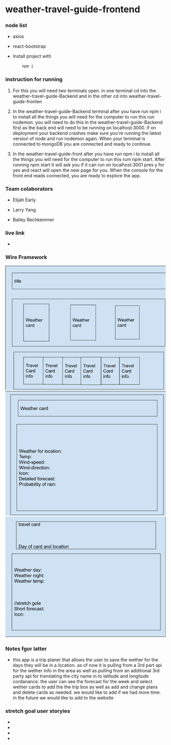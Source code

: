 # weather-travel-guide-frontend


### node list

- axios

- react-bootstrap

- Install project with
    ```bash
        npm i
    ```
### instruction for running

1. For this you will need two terminals open. in one terminal cd into the weather-travel-guide-Backend and in the other cd into weather-travel-guide-fronten

2. In the weather-travel-guide-Backend terminal after you have run npm i to install all the things you will need for the computer to run this run nodemon. you will need to do this in the weather-travel-guide-Backend first as the back end will need to be running on localhost:3000. if on deployment your backend crashes make sure you're running the latest version of node and run nodemon again. When your terminal is connected to mongoDB you are connected and ready to continue.

3. In the weather-travel-guide-front after you have run npm i to install all the things you will need for the computer to run this rum npm start. After running npm start it will ask you if it can run on localhost:3001 pres y for yes and react will open the new page for you. When the console for the front end reads connected, you are ready to explore the app.

### Team colaborators 

- Elijah Early

- Larry Yang

- Bailey Rechkemmer

### live link

- 

### Wire Framework

![Wire Framework](img/project3_wireframe3.png)
![Wire Framework](img/project3_wireframe2.png)
![Wire Framework](img/project3_wireframe1.png)

### Notes fgor latter

- this app is a trip planer that allows the user to save the wether for the days they will be in a location. as of now it is pulling from a 3rd part api for the wether info in the area as well as pulling from an additional 3rd party api for translating the city name in to latitude and longitude cordanance. the user can see the forecast for the week and select wether cards to add the the trip box as well as add and change plans and delete cards as needed. we would like to add      if we had more time. in the future we would like to add       to the website 

### stretch goal user storyies

- 

- 

- 

- 
